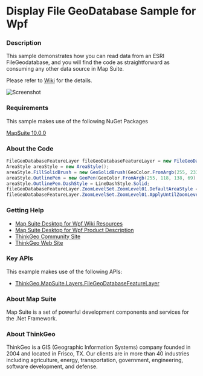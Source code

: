 # Display File GeoDatabase Sample for Wpf

### Description

This sample demonstrates how you can read data from an ESRI FileGeodatabase, and you will find the code as straightforward as consuming any other data source in Map Suite.

Please refer to [Wiki](http://wiki.thinkgeo.com/wiki/map_suite_desktop_for_wpf) for the details.

![Screenshot](https://gitlab.com/thinkgeo/public/thinkgeo-desktop-maps/-/raw/support/v10/samples/wpf/DisplayFileGeoDatabase/Screenshot.gif)

### Requirements
This sample makes use of the following NuGet Packages

[MapSuite 10.0.0](https://www.nuget.org/packages?q=ThinkGeo)

### About the Code
```csharp
FileGeoDatabaseFeatureLayer fileGeoDatabaseFeatureLayer = new FileGeoDatabaseFeatureLayer("../../AppData/Shapes.gdb", "states");
AreaStyle areaStyle = new AreaStyle();
areaStyle.FillSolidBrush = new GeoSolidBrush(GeoColor.FromArgb(255, 233, 232, 214));
areaStyle.OutlinePen = new GeoPen(GeoColor.FromArgb(255, 118, 138, 69), 1);
areaStyle.OutlinePen.DashStyle = LineDashStyle.Solid;
fileGeoDatabaseFeatureLayer.ZoomLevelSet.ZoomLevel01.DefaultAreaStyle = areaStyle;
fileGeoDatabaseFeatureLayer.ZoomLevelSet.ZoomLevel01.ApplyUntilZoomLevel = ApplyUntilZoomLevel.Level20;
```

### Getting Help

- [Map Suite Desktop for Wpf Wiki Resources](http://wiki.thinkgeo.com/wiki/map_suite_desktop_for_wpf)
- [Map Suite Desktop for Wpf Product Description](https://thinkgeo.com/ui-controls#desktop-platforms)
- [ThinkGeo Community Site](http://community.thinkgeo.com/)
- [ThinkGeo Web Site](http://www.thinkgeo.com)

### Key APIs
This example makes use of the following APIs:

- [ThinkGeo.MapSuite.Layers.FileGeoDatabaseFeatureLayer](http://wiki.thinkgeo.com/wiki/api/ThinkGeo.MapSuite.Layers.ThinkGeo.MapSuite.Layers.FileGeoDatabaseFeatureLayer)

### About Map Suite
Map Suite is a set of powerful development components and services for the .Net Framework.

### About ThinkGeo
ThinkGeo is a GIS (Geographic Information Systems) company founded in 2004 and located in Frisco, TX. Our clients are in more than 40 industries including agriculture, energy, transportation, government, engineering, software development, and defense.
